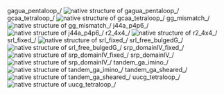 gagua_pentaloop_/
![native structure of gagua_pentaloop_/](gagua_pentaloop_NATIVE_1xjr_RNA.png)
gcaa_tetraloop_/
![native structure of gcaa_tetraloop_/](gcaa_tetraloop_NATIVE_1zih_RNA.png)
gg_mismatch_/
![native structure of gg_mismatch_/](gg_mismatch_NATIVE_1f5g.png)
j44a_p4p6_/
![native structure of j44a_p4p6_/](j44a_p4p6_NATIVE_1gid_RNAA.png)
r2_4x4_/
![native structure of r2_4x4_/](r2_4x4_NATIVE_2l8f_RNA.png)
srl_fixed_/
![native structure of srl_fixed_/](srl_fixed_NATIVE_1q9a_RNA.png)
srl_free_bulgedG_/
![native structure of srl_free_bulgedG_/](srl_free_bulgedG_NATIVE_1q9a_RNA.png)
srp_domainIV_fixed_/
![native structure of srp_domainIV_fixed_/](srp_domainIV_fixed_NATIVE_native_1lnt_RNA.png)
srp_domainIV_/
![native structure of srp_domainIV_/](srp_domainIV_NATIVE_native_1lnt_RNA.png)
tandem_ga_imino_/
![native structure of tandem_ga_imino_/](tandem_ga_imino_NATIVE_1mis_RNA.png)
tandem_ga_sheared_/
![native structure of tandem_ga_sheared_/](tandem_ga_sheared_NATIVE_1yfv_RNA.png)
uucg_tetraloop_/
![native structure of uucg_tetraloop_/](uucg_tetraloop_NATIVE_2koc_RNA.png)
